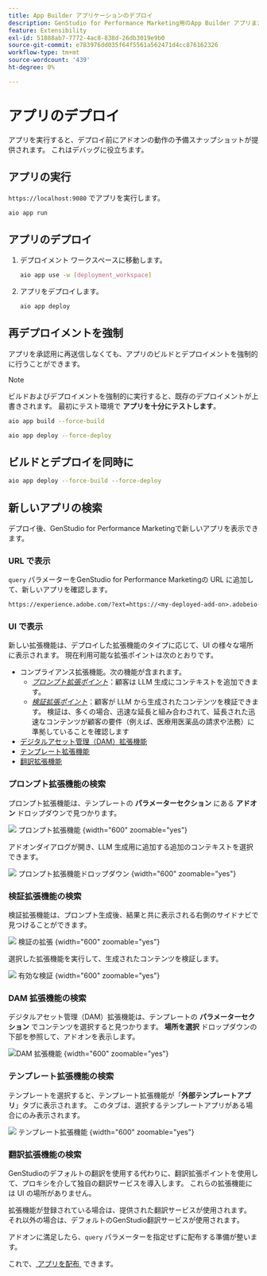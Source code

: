 ```yaml
---
title: App Builder アプリケーションのデプロイ
description: GenStudio for Performance Marketing用のApp Builder アプリまたはアドオンをデプロイします。
feature: Extensibility
exl-id: 51888ab7-7772-4ac8-838d-26db3019e9b0
source-git-commit: e783976dd035f64f5561a562471d4cc876162326
workflow-type: tm+mt
source-wordcount: '439'
ht-degree: 0%

---
```


# アプリのデプロイ

アプリを実行すると、デプロイ前にアドオンの動作の予備スナップショットが提供されます。 これはデバッグに役立ちます。

## アプリの実行

`https://localhost:9080` でアプリを実行します。

```bash
aio app run
```

## アプリのデプロイ

1. デプロイメント ワークスペースに移動します。

   ```bash
   aio app use -w [deployment_workspace]
   ```

2. アプリをデプロイします。

   ```bash
   aio app deploy
   ```

## 再デプロイメントを強制

アプリを承認用に再送信しなくても、アプリのビルドとデプロイメントを強制的に行うことができます。

>[!NOTE]
>
>ビルドおよびデプロイメントを強制的に実行すると、既存のデプロイメントが上書きされます。 最初にテスト環境で **アプリを十分にテストします**。

```bash
aio app build --force-build
```

```bash
aio app deploy --force-deploy
```

## ビルドとデプロイを同時に

```bash
aio app deploy --force-build --force-deploy
```

## 新しいアプリの検索

デプロイ後、GenStudio for Performance Marketingで新しいアプリを表示できます。

### URL で表示

`query` パラメーターをGenStudio for Performance Marketingの URL に追加して、新しいアプリを確認します。

```txt
https://experience.adobe.com/?ext=https://<my-deployed-add-on>.adobeio-static.net/index.html#/@<ims-org>/genstudio/create
```

### UI で表示

新しい拡張機能は、デプロイした拡張機能のタイプに応じて、UI の様々な場所に表示されます。 現在利用可能な拡張ポイントは次のとおりです。

* コンプライアンス拡張機能。次の機能が含まれます。
   * [*プロンプト拡張ポイント*](#find-prompt-extensions)：顧客は LLM 生成にコンテキストを追加できます。
   * [*検証拡張ポイント*](#find-validation-extensions)：顧客が LLM から生成されたコンテンツを検証できます。 検証は、多くの場合、迅速な延長と組み合わされて、延長された迅速なコンテンツが顧客の要件（例えば、医療用医薬品の請求や法務）に準拠していることを確認します
* [デジタルアセット管理（DAM）拡張機能](#find-dam-extensions)
* [テンプレート拡張機能](#find-template-extensions)
* [翻訳拡張機能](#find-translation-extensions)

### プロンプト拡張機能の検索

プロンプト拡張機能は、テンプレートの **パラメーターセクション** にある **アドオン** ドロップダウンで見つかります。

![&#x200B; プロンプト拡張機能 &#x200B;](./select-prompt-ext.png){width="600" zoomable="yes"}

アドオンダイアログが開き、LLM 生成用に追加する追加のコンテキストを選択できます。

![&#x200B; プロンプト拡張機能ドロップダウン &#x200B;](./select-prompt-dropdown.png){width="600" zoomable="yes"}

### 検証拡張機能の検索

検証拡張機能は、プロンプト生成後、結果と共に表示される右側のサイドナビで見つけることができます。

![&#x200B; 検証の拡張 &#x200B;](./validation-ext.png){width="600" zoomable="yes"}

選択した拡張機能を実行して、生成されたコンテンツを検証します。

![&#x200B; 有効な検証 &#x200B;](./validation-valid.png){width="600" zoomable="yes"}

### DAM 拡張機能の検索

デジタルアセット管理（DAM）拡張機能は、テンプレートの **パラメーターセクション** でコンテンツを選択すると見つかります。 **場所を選択** ドロップダウンの下部を参照して、アドオンを表示します。

![DAM 拡張機能 &#x200B;](./dam-ext.png){width="600" zoomable="yes"}

### テンプレート拡張機能の検索

テンプレートを選択すると、テンプレート拡張機能が「**外部テンプレートアプリ**」タブに表示されます。 このタブは、選択するテンプレートアプリがある場合にのみ表示されます。

![&#x200B; テンプレート拡張機能 &#x200B;](./template-ext.png){width="600" zoomable="yes"}


### 翻訳拡張機能の検索

GenStudioのデフォルトの翻訳を使用する代わりに、翻訳拡張ポイントを使用して、プロキシを介して独自の翻訳サービスを導入します。
これらの拡張機能には UI の場所がありません。

拡張機能が登録されている場合は、提供された翻訳サービスが使用されます。 それ以外の場合は、デフォルトのGenStudio翻訳サービスが使用されます。



アドオンに満足したら、`query` パラメーターを指定せずに配布する準備が整います。

これで、[&#x200B; アプリを配布 &#x200B;](distribute-app.md) できます。
